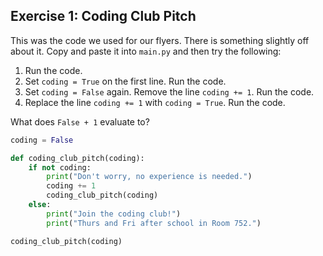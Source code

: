 ## Exercise 1: Coding Club Pitch

This was the code we used for our flyers. There is something slightly off about it. Copy and paste it into `main.py` and then try the following: 

1. Run the code.
2. Set `coding = True` on the first line. Run the code.
3. Set `coding = False` again. Remove the line `coding += 1`. Run the code. 
4. Replace the line `coding += 1` with `coding = True`. Run the code.

What does `False + 1` evaluate to?

``` python
coding = False

def coding_club_pitch(coding):
    if not coding:
        print("Don't worry, no experience is needed.")
        coding += 1
        coding_club_pitch(coding)
    else:
        print("Join the coding club!")
        print("Thurs and Fri after school in Room 752.")

coding_club_pitch(coding)
```
